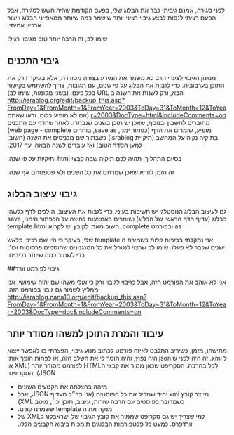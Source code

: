 לפני סגירה&#x202b;,
אמנם גיביתי כבר את הבלוג שלי, בפעם הקודמת שהיה חשש לסגירה, אבל הפעם רציתי לנסות לבצע גיבוי רציני יותר שישמר כמה שיותר ממאפייני הבלוג וייצור ארכיון אמיתי.

שימו לב, זה הרבה יותר טוב מגיבוי רגיל&#x202b;!

## &#x202b; גיבוי התכנים

מנגנון הגיבוי לצערי הרב לא משמר את המידע בצורה מסודרת, אלא בעיקר זורק את התוכן בערבוביה&#x202b;.
כדי לגבות את הבלוג על פי שנים, עם תגובות, צריך להשתמש בקישור הבא, ורק לשנות את השנה ב&#x202b; URL בכל פעם. (בשני מקומות, שימו לב)
http://israblog.org/edit/backup_this.asp?FromDay=1&FromMonth=1&FromYear=2003&ToDay=31&ToMonth=12&ToYear=2003&DocType=html&IncludeComments=on
(אם לא מופיע כלום, ודאו שאתם מחוברים לחשבון ובנוסף, שאכן יש תוכן בשנים שנבחרו.
לאחר שהדף עם התכנים מופיע, שומרים את הדף (כפתור ימני, save as, בוחרים web page - complete) בתיקיה נקיה על המחשב (תיקיית israblog) כשבתור שם מכניסים את השנה (חשוב, למען הסדר הטוב) ואז עוברים לשנה הבאה, עד 2017.

בסיום התהליך, תהיה לכם תיקיה שבה קבצי&#x202b; html ותיקיות על פי שנה.

זה הזמן לוודא שאכן שמרתם את כל השנים ולא פספסתם אף שנה&#x202b;.

## &#x202b; גיבוי עיצוב הבלוג

גם לעיצוב הבלוג הנוסטלגי יש חשיבות בעיני. כדי לגבות את העיצוב, הולכים לדף כלשהו בבלוג (עדיף הדף הראשי של הבלוג) ושומרים באמצעות לחיצה על הכפתור הימני&#x202b;, save as ובפורמט complete.
חשוב מאד: לקובץ יש לקרוא&#x202b; template.html

אני נתקלתי בבעיות קלות בשמירת ה&#x202b; template שלי, בעיקר כי היו שם רכיבי פלאש ישנים שכבר לא פעלו.
שימו לב שרצוי לנטרל את כל המנגנונים שחוסמים פרסומות וכו׳, כדי לשמור כמה שיותר רכיבים&#x202b;.

גיבוי לפורמט וורד&#x202b;## 

אני לא אוהב את הפורמט הזה, אבל כגיבוי לגיבוי ורק כי אולי משהו שם יהיה שימושי, אני ממליץ לשמור גם גיבוי בפורמט הזה&#x202b;.
http://israblog.nana10.org/edit/backup_this.asp?FromDay=1&FromMonth=1&FromYear=2003&ToDay=31&ToMonth=12&ToYear=2003&DocType=doc&IncludeComments=on

## &#x202b; עיבוד והמרת התוכן למשהו מסודר יותר

מתישהו, מזמן, כשיריב התלבט לאיזה פורמט לכתוב מנוע גיבוי, הפצרתי בו לאפשר ייצוא ל&#x202b; xml. זה היה לפני ש json היה נפוץ, והיה חוסך לי את השלב הזה, או לפחות הופך אותו לקל בהרבה.
&#x202b;הסקריפט שכאן ממיר את קבצי הHTML לפורמט מסודר יותר (XML או JSON).
&#x202b;הסקריפט:
- &#x202b;מזהה בהצלחה את הקטעים השונים
- &#x202b;מייצר קובץ xml יחיד שמכיל את כל הפוסטים (אני בד״כ מעדיף JSON, אבל כשמדובר בפוסטים עם הרבה שורות, עיצוב, תוכן וכו׳, מוטב XML)
- &#x202b;מנקה את ה template ששמרנו קודם.
- &#x202b;למי שצריך יש גם סקריפט שממיר את קובץ הגיבוי של ישראבלוג לXML של וורדפרס. כמעט כל פלטפורמות הבלוגים תומכות ביבוא הקבצים הללו.
